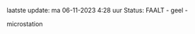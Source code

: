 laatste update: 
ma 06-11-2023  4:28   uur 
Status: FAALT - geel - 
<div class="service R">microstation</div>